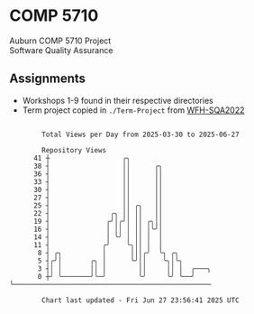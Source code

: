 # COMP 5710
Auburn COMP 5710 Project  
Software Quality Assurance

## Assignments
- Workshops 1-9 found in their respective directories
- Term project copied in `./Term-Project` from [WFH-SQA2022](https://github.com/wumphlett/WFH-SQA2022-AUBURN)

```

        Total Views per Day from 2025-03-30 to 2025-06-27

        Repository Views
      41 ┼                  ╭╮
      38 ┤                  ││      ╭╮
      36 ┤                  ││      ││
      33 ┤                  ││      ││
      30 ┤                  ││      ││
      27 ┤                  ││      ││
      25 ┤                  ││ ╭╮   ││
      22 ┤               ╭╮ ││ ││   ││
      19 ┤              ╭╯│╭╯│ ││ ╭╮││
      16 ┤              │ ││ │ ││ │╰╯│
      14 ┤              │ ╰╯ │ ││ │  │
      11 ┤             ╭╯    ╰╮││ │  │
       8 ┤ ╭╮          │      │││╭╯  ╰╮ ╭╮
       5 ┤╭╯│       ╭╮ │      ╰╯││    ╰╮│╰╮
       3 ┤│ │       ││ │        ││     ││ │  ╭───╮
       0 ┼╯ ╰───────╯╰─╯        ╰╯     ╰╯ ╰──╯   ╰─────────────────────────────────────────────────

        Chart last updated - Fri Jun 27 23:56:41 2025 UTC
        
```
